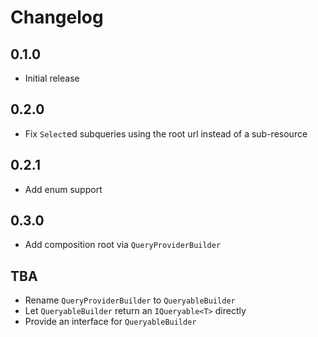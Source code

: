 # Changelog

## 0.1.0
- Initial release

## 0.2.0
- Fix `Select`ed subqueries using the root url instead of a sub-resource

## 0.2.1
- Add enum support

## 0.3.0
- Add composition root via `QueryProviderBuilder`

## TBA
- Rename `QueryProviderBuilder` to `QueryableBuilder`
- Let `QueryableBuilder` return an `IQueryable<T>` directly
- Provide an interface for `QueryableBuilder`
